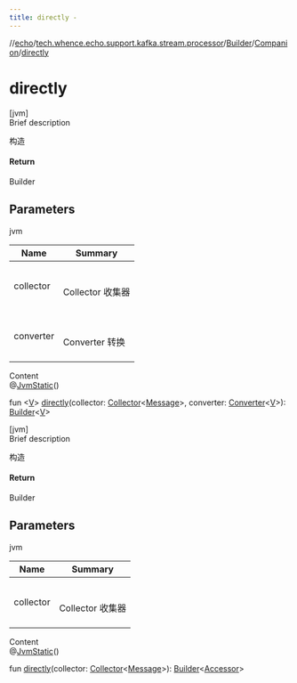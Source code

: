 ```yaml
---
title: directly -
---
```

//[echo](../../../index.md)/[tech.whence.echo.support.kafka.stream.processor](../../index.md)/[Builder](../index.md)/[Companion](index.md)/[directly](directly.md)



# directly  
[jvm]  
Brief description  


构造



#### Return  


Builder<V>



## Parameters  
  
jvm  
  
|  Name|  Summary| 
|---|---|
| collector| <br><br>Collector<Message> 收集器<br><br>
| converter| <br><br>Converter<V> 转换<br><br>
  
  
Content  
@[JvmStatic](https://kotlinlang.org/api/latest/jvm/stdlib/kotlin.jvm/-jvm-static/index.html)()  
  
fun <[V](directly.md)> [directly](directly.md)(collector: [Collector](../../../tech.whence.echo.job.stream.collector/-collector/index.md)<[Message](../../../tech.whence.echo.job.stream.message/-message/index.md)>, converter: [Converter](../../-converter/index.md)<[V](directly.md)>): [Builder](../index.md)<[V](directly.md)>  


[jvm]  
Brief description  


构造



#### Return  


Builder<Accessor>



## Parameters  
  
jvm  
  
|  Name|  Summary| 
|---|---|
| collector| <br><br>Collector<Message> 收集器<br><br>
  
  
Content  
@[JvmStatic](https://kotlinlang.org/api/latest/jvm/stdlib/kotlin.jvm/-jvm-static/index.html)()  
  
fun [directly](directly.md)(collector: [Collector](../../../tech.whence.echo.job.stream.collector/-collector/index.md)<[Message](../../../tech.whence.echo.job.stream.message/-message/index.md)>): [Builder](../index.md)<[Accessor](../../../tech.whence.echo.container.accessor/-accessor/index.md)>  



